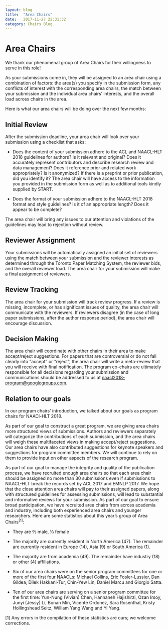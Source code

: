 ```yaml
---
layout: blog
title:  "Area Chairs"
date:   2017-11-27 22:31:32
category: Chairs Blog
---
```

Area Chairs
===========

We thank our phenomenal group of Area Chairs for their willingness to serve in this role!

As your submissions come in, they will be assigned to an area chair using a combination of factors:  the area(s) you specify in the submission form, any conflicts of interest with the corresponding area chairs, the match between your submission and the individual area chairs’ interests, and the overall load across chairs in the area.

Here is what our area chairs will be doing over the next few months:

Initial Review
--------------

After the submission deadline, your area chair will look over your submission using a checklist that asks:

* Does the content of your submission adhere to the ACL and NAACL-HLT 2018 guidelines for authors? Is it relevant and original? Does it accurately represent contributors and describe research review and data management? Does it reference prior and related work appropriately? Is it anonymized? If there is a preprint or prior publication, did you identify it? The area chair will have access to the information you provided in the submission form as well as to additional tools kindly supplied by START.

* Does the format of your submission adhere to the NAACL-HLT 2018 format and style guidelines? Is it of an appropriate length? Does it appear to be complete?

The  area chair will bring any issues to our attention and violations of the guidelines may lead to rejection without review.


Reviewer Assignment
-------------------

Your submissions will be automatically assigned an initial set of reviewers using the match between your submission and the reviewer interests as determined through the Toronto Paper Matching System, the reviewer bids, and the overall reviewer load. The area chair for your submission will make a final assignment of reviewers.


Review Tracking
---------------

The area chair for your submission will track review progress. If a review is missing, incomplete, or has significant issues of quality, the area chair will communicate with the reviewers. If reviewers disagree (in the case of long paper submissions, after the author response period), the area chair will encourage discussion.


Decision Making
---------------

The area chair will coordinate with other chairs in their area to make accept/reject suggestions. For papers that are controversial or do not fall clearly into “accept” or “reject”, the area chair will write a meta-review that you will  receive with final notification. The program co-chairs are ultimately responsible for all decisions regarding your submission and communications should be addressed to us at [naacl2018-program@googlegroups.com](mailto:naacl2018-program@googlegroups.com).


Relation to our goals
---------------------

In our program chairs’ introduction, we talked about our goals as program chairs for NAACl-HLT 2018.

As part of our goal to construct a great program, we are giving area chairs more structured views of submissions. Authors and reviewers separately will categorize the contributions of each submission, and the area chairs will weigh these multifaceted views in making accept/reject suggestions. Our area chairs have also contributed suggestions for keynote speakers and suggestions for program committee members. We will continue to rely on them to provide input on other aspects of the research program.

As part of our goal to manage the integrity and quality of the publication process, we have recruited enough area chairs so that each area chair should be assigned no more than 30 submissions even if submissions to NAACL-HLT break the records set by ACL 2017 and EMNLP 2017. We hope that the close attention area chairs will pay to their assigned papers, along with structured guidelines for assessing submissions, will lead to substantial and informative reviews for your submission.
As part of our goal to ensure broad participation, we have recruited area chairs from across academia and industry, including both experienced area chairs and younger researchers. Here are some statistics about this year’s group of Area Chairs<sup>[1]</sup>:

* They are ⅔ male, ⅓ female

* The majority are currently resident in North America (47). The remainder are currently resident in Europe (14), Asia (9) or South America (1).

* The majority are from academia (49). The remainder have industry (18) or other (4) affiliations.

* Six of our area chairs were on the senior program committees for one or more of the first four NAACLs: Michael Collins, Eric Fosler-Lussier, Dan Gildea, Dilek Hakkani-Tur, Chin-Yew Lin, Daniel Marcu and Giorgio Satta.

* Ten of our area chairs are serving on a senior program committee for the first time: Yun-Nung (Vivian) Chen, Hannaneh Hajishirzi, Ozan Irsoy, Junyi (Jessy) Li, Bonan Min, Vicente Ordonez, Sara Rosenthal, Kristy Hollingshead Seitz, William Yang Wang and Yi Yang.


[1] Any errors in the compilation of these statistics are ours; we welcome corrections.
